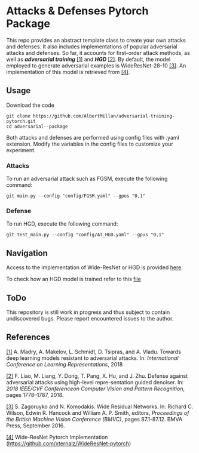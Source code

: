 # Attacks & Defenses Pytorch Package
This repo provides an abstract template class to create your own attacks and defenses. It also includes 
implementations of popular adversarial attacks and defenses.
So far, it accounts for first-order attack methods, as well as 
***adversarial training*** [[1]](https://openreview.net/pdf?id=rJzIBfZAb) and
***HGD*** [[2]](http://openaccess.thecvf.com/content_cvpr_2018/papers_backup/Liao_Defense_Against_Adversarial_CVPR_2018_paper.pdf).
By default, the model employed to generate adversarial examples is WideResNet-28-10 [[3]](http://www.bmva.org/bmvc/2016/papers/paper087/paper087.pdf).
An implementation of this model is retrieved from [[4]](https://github.com/xternalz/WideResNet-pytorch).

## Usage
Download the code 
```
git clone https://github.com/AlbertMillan/adversarial-training-pytorch.git
cd adversarial--package
```

Both attacks and defenses are performed using config files with .yaml extension. 
Modify the variables in the config files to customize your experiment.

### Attacks
To run an adversarial attack such as FGSM, execute the following command:
```
git main.py --config "config/FGSM.yaml" --gpus "0,1"
```

### Defense
To run HGD, execute the following command:
```
git test_main.py --config "config/AT_HGD.yaml" --gpus "0,1"
```

## Navigation
Access to the implementation of Wide-ResNet or HGD is provided [here](https://github.com/AlbertMillan/adversarial--package/tree/master/adv_package/loader).

 To check how an HGD model is trained refer to this [file](https://github.com/AlbertMillan/adversarial--package/blob/master/adv_package/defense/evaluation.py)

## ToDo
This repository is still work in progress and thus subject to contain undiscovered bugs. 
Please report encountered issues to the author.

## References
[[1]](https://openreview.net/pdf?id=rJzIBfZAb) A. Madry, A. Makelov, L. Schmidt, D. Tsipras, and A. Vladu. Towards  deep  learning  models  resistant  to  adversarial attacks. In: *International Conference on Learning Representations*, 2018

[[2]](http://openaccess.thecvf.com/content_cvpr_2018/papers_backup/Liao_Defense_Against_Adversarial_CVPR_2018_paper.pdf) F. Liao, M. Liang, Y. Dong, T. Pang, X. Hu, and J. Zhu. Defense  against  adversarial  attacks  using  high-level  repre-sentation guided denoiser. In: *2018 IEEE/CVF Conferenceon Computer Vision and Pattern Recognition*, pages 1778–1787, 2018.

[[3]](http://www.bmva.org/bmvc/2016/papers/paper087/paper087.pdf) S. Zagoruyko and N. Komodakis. Wide Residual Networks. In: Richard C. Wilson, Edwin R. Hancock and William A. P. Smith, editors, *Proceedings of the British Machine Vision Conference (BMVC)*, pages 87.1-87.12. BMVA Press, September 2016.

[[4]](https://github.com/xternalz/WideResNet-pytorch) Wide-ResNet Pytorch implementation (https://github.com/xternalz/WideResNet-pytorch)
